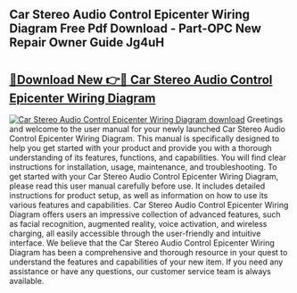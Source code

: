 ## Car Stereo Audio Control Epicenter Wiring Diagram Free Pdf Download - Part-OPC New Repair Owner Guide Jg4uH

# <h2><a href="http://dfrl6v.blite.top/?on=Car+Stereo+Audio+Control+Epicenter+Wiring+Diagram">🔗Download New 👉🔴 Car Stereo Audio Control Epicenter Wiring Diagram</a></h2>

[![Car Stereo Audio Control Epicenter Wiring Diagram download](https://i.imgur.com/lujVjoI.png)](http://dfrl6v.blite.top/?on=Car+Stereo+Audio+Control+Epicenter+Wiring+Diagram)
Greetings and welcome to the user manual for your newly launched Car Stereo Audio Control Epicenter Wiring Diagram. This manual is specifically designed to help you get started with your product and provide you with a thorough understanding of its features, functions, and capabilities. You will find clear instructions for installation, usage, maintenance, and troubleshooting. To get started with your Car Stereo Audio Control Epicenter Wiring Diagram, please read this user manual carefully before use. It includes detailed instructions for product setup, as well as information on how to use its various features and capabilities. Car Stereo Audio Control Epicenter Wiring Diagram offers users an impressive collection of advanced features, such as facial recognition, augmented reality, voice activation, and wireless charging, all easily accessible through the user-friendly and intuitive interface. We believe that the Car Stereo Audio Control Epicenter Wiring Diagram has been a comprehensive and thorough resource in your quest to understand the features and capabilities of your new item. If you need any assistance or have any questions, our customer service team is always available.
